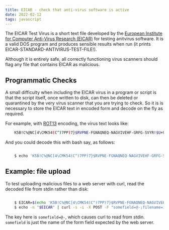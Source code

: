 ```yaml
---
title: EICAR - check that anti-virus software is active
date: 2022-02-12
tags: javascript
---
```



The EICAR Test Virus is a short text file developed by the
[European Institute for Computer Anti-Virus Research (EICAR)](http://www.eicar.org)
for testing anitvirus software. It is a valid DOS program and produces sensible
results when run (it prints EICAR-STANDARD-ANTIVIRUS-TEST-FILE!).

Although it is entirely safe, all correctly functioning virus scanners should flag
any file that contains EICAR as malicious.


## Programmatic Checks

A small difficulty when including the EICAR virus in a program or script is that
the script itself, once written to disk, can then be deleted or quarantined by
the very virus scanner that you are trying to check.  So it is is necessary to
store the EICAR text in encoded form and decode on the fly as required.


For example, with [ROT13](https://en.wikipedia.org/wiki/ROT13) encoding, the virus text looks like:

```bash
    K5B!C%@NC[4\CMK54(C^)7PP)7}$RVPNE-FGNAQNEQ-NAGVIVEHF-GRFG-SVYR!$U+U*
```

And you could decode this with bash say, as follows:

```bash

    $ echo 'K5B!C%@NC[4\CMK54(C^)7PP)7}$RVPNE-FGNAQNEQ-NAGVIVEHF-GRFG-SVYR!$U+U*' | tr '[A-Za-z]' '[N-ZA-Mn-za-m]' > EICAR.txt

```


## Example: file upload

To test uploading malicious files to a web server with curl, read the decoded file from stdin rather than disk:


```bash

    $ EICAR=$(echo 'K5B!C%@NC[4\CMK54(C^)7PP)7}$RVPNE-FGNAQNEQ-NAGVIVEHF-GRFG-SVYR!$U+U*' | tr '[A-Za-z]' '[N-ZA-Mn-za-m]')
    $ echo -n "$EICAR" | curl -s -i -X POST -F "somefield=@-;filename=image.png" http://<SOME URL>

```

The key here is ``somefield=@-``, which causes curl to read from stdin. ``somefield`` is just the name
of the form field expected by the web server.
